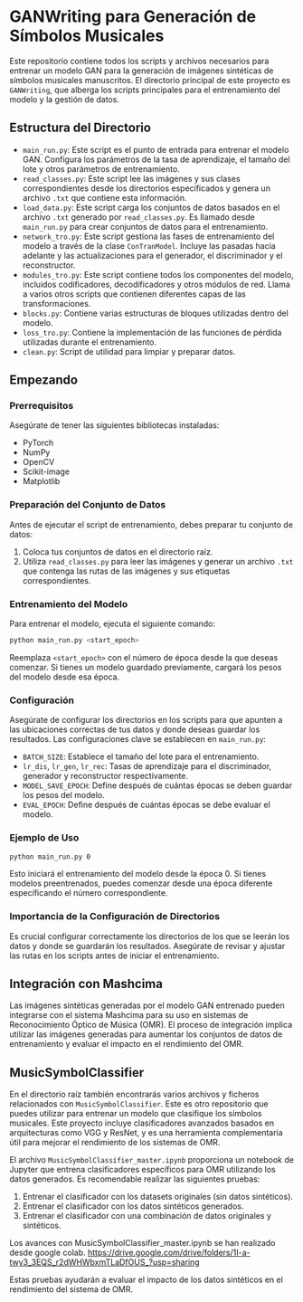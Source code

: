 # GANWriting para Generación de Símbolos Musicales

Este repositorio contiene todos los scripts y archivos necesarios para entrenar un modelo GAN para la generación de imágenes sintéticas de símbolos musicales manuscritos. El directorio principal de este proyecto es `GANWriting`, que alberga los scripts principales para el entrenamiento del modelo y la gestión de datos.

## Estructura del Directorio

- `main_run.py`: Este script es el punto de entrada para entrenar el modelo GAN. Configura los parámetros de la tasa de aprendizaje, el tamaño del lote y otros parámetros de entrenamiento.
- `read_classes.py`: Este script lee las imágenes y sus clases correspondientes desde los directorios especificados y genera un archivo `.txt` que contiene esta información.
- `load_data.py`: Este script carga los conjuntos de datos basados en el archivo `.txt` generado por `read_classes.py`. Es llamado desde `main_run.py` para crear conjuntos de datos para el entrenamiento.
- `network_tro.py`: Este script gestiona las fases de entrenamiento del modelo a través de la clase `ConTranModel`. Incluye las pasadas hacia adelante y las actualizaciones para el generador, el discriminador y el reconstructor.
- `modules_tro.py`: Este script contiene todos los componentes del modelo, incluidos codificadores, decodificadores y otros módulos de red. Llama a varios otros scripts que contienen diferentes capas de las transformaciones.
- `blocks.py`: Contiene varias estructuras de bloques utilizadas dentro del modelo.
- `loss_tro.py`: Contiene la implementación de las funciones de pérdida utilizadas durante el entrenamiento.
- `clean.py`: Script de utilidad para limpiar y preparar datos.

## Empezando

### Prerrequisitos

Asegúrate de tener las siguientes bibliotecas instaladas:

- PyTorch
- NumPy
- OpenCV
- Scikit-image
- Matplotlib

### Preparación del Conjunto de Datos

Antes de ejecutar el script de entrenamiento, debes preparar tu conjunto de datos:

1. Coloca tus conjuntos de datos en el directorio raíz.
2. Utiliza `read_classes.py` para leer las imágenes y generar un archivo `.txt` que contenga las rutas de las imágenes y sus etiquetas correspondientes.

### Entrenamiento del Modelo

Para entrenar el modelo, ejecuta el siguiente comando:

```bash
python main_run.py <start_epoch>
```

Reemplaza `<start_epoch>` con el número de época desde la que deseas comenzar. Si tienes un modelo guardado previamente, cargará los pesos del modelo desde esa época.

### Configuración

Asegúrate de configurar los directorios en los scripts para que apunten a las ubicaciones correctas de tus datos y donde deseas guardar los resultados. Las configuraciones clave se establecen en `main_run.py`:

- `BATCH_SIZE`: Establece el tamaño del lote para el entrenamiento.
- `lr_dis`, `lr_gen`, `lr_rec`: Tasas de aprendizaje para el discriminador, generador y reconstructor respectivamente.
- `MODEL_SAVE_EPOCH`: Define después de cuántas épocas se deben guardar los pesos del modelo.
- `EVAL_EPOCH`: Define después de cuántas épocas se debe evaluar el modelo.

### Ejemplo de Uso

```bash
python main_run.py 0
```

Esto iniciará el entrenamiento del modelo desde la época 0. Si tienes modelos preentrenados, puedes comenzar desde una época diferente especificando el número correspondiente.

### Importancia de la Configuración de Directorios

Es crucial configurar correctamente los directorios de los que se leerán los datos y donde se guardarán los resultados. Asegúrate de revisar y ajustar las rutas en los scripts antes de iniciar el entrenamiento.

## Integración con Mashcima

Las imágenes sintéticas generadas por el modelo GAN entrenado pueden integrarse con el sistema Mashcima para su uso en sistemas de Reconocimiento Óptico de Música (OMR). El proceso de integración implica utilizar las imágenes generadas para aumentar los conjuntos de datos de entrenamiento y evaluar el impacto en el rendimiento del OMR.

## MusicSymbolClassifier

En el directorio raíz también encontrarás varios archivos y ficheros relacionados con `MusicSymbolClassifier`. Este es otro repositorio que puedes utilizar para entrenar un modelo que clasifique los símbolos musicales. Este proyecto incluye clasificadores avanzados basados en arquitecturas como VGG y ResNet, y es una herramienta complementaria útil para mejorar el rendimiento de los sistemas de OMR.

El archivo `MusicSymbolClassifier_master.ipynb` proporciona un notebook de Jupyter que entrena clasificadores específicos para OMR utilizando los datos generados. Es recomendable realizar las siguientes pruebas:

1. Entrenar el clasificador con los datasets originales (sin datos sintéticos).
2. Entrenar el clasificador con los datos sintéticos generados.
3. Entrenar el clasificador con una combinación de datos originales y sintéticos.

Los avances con MusicSymbolClassifier_master.ipynb se han realizado desde google colab.
https://drive.google.com/drive/folders/1I-a-twy3_3EQS_r2dWHWbxmTLaDfOUS_?usp=sharing

Estas pruebas ayudarán a evaluar el impacto de los datos sintéticos en el rendimiento del sistema de OMR.